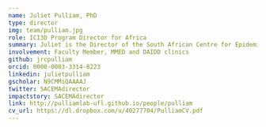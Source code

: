 ```yaml
---
name: Juliet Pulliam, PhD
type: director
img: team/pulliam.jpg
role: ICI3D Program Director for Africa
summary: Juliet is the Director of the South African Centre for Epidemiological Modelling and Analysis (SACEMA) and Associate Professor of Mathematics at Stellenbosch University. She served as Program Director from 2012-2016.
involvement: Faculty Member, MMED and DAIDD clinics
github: jrcpulliam
orcid: 0000-0003-3314-8223
linkedin: julietpulliam
gscholar: N9CMMiQAAAAJ
twitter: SACEMAdirector
impactstory: SACEMAdirector
link: http://pulliamlab-ufl.github.io/people/pulliam
cv_url: https://dl.dropbox.com/u/40277704/PulliamCV.pdf
---
```

